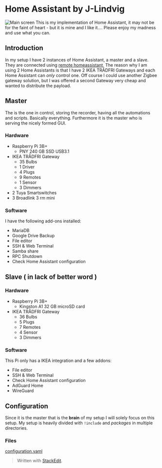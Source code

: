 
# Home Assistant by J-Lindvig
![Main screen](https://github.com/J-Lindvig/Home-Assistant-Master/raw/master/www/images/screenshots/scr_main_1.png)
This is my implementation of Home Assistant, it may not be for the faint of heart - but it is mine and I like it....
Please enjoy my madness and use what you can.
## Introduction
In my setup I have 2 instances of Home Assistant, a master and a slave. They are connected using [remote homeassistant](https://github.com/lukas-hetzenecker/home-assistant-remote).
The reason why I am using 2 Home Assistants is that I have 2 IKEA TRÅDFRI Gateways and each Home Assistant can *only* control one. Off course I could use another Zigbee gateway solution, but I was offered a second Gateway very cheap and wanted to distribute the payload.
## Master
The is the one in control, storing the recorder, having all the automations and scripts. Basically everything.
Furthermore it is the master who is serving the nicely formed GUI.
### Hardware
 - Raspberry Pi 3B+
   - PNY 240 GB SSD USB3.1
 - IKEA TRÅDFRI Gateway
	 - 35 Bulbs
	 - 1 Driver
	 - 4 Plugs
	 - 9 Remotes
	 - 1 Sensor
	 - 3 Dimmers
 - 2 Tuya Smartswitches
 - 3 Broadlink 3 rm mini
### Software
I have the following add-ons installed:
- MariaDB
- Google Drive Backup
- File editor
- SSH & Web Terminal
- Samba share
- RPC Shutdown
- Check Home Assistant configuration
## Slave ( in lack of better word )
### Hardware
 - Raspberry Pi 3B+
   - Kingston A1 32 GB microSD card
 - IKEA TRÅDFRI Gateway
	 - 36 Bulbs
	 - 5 Plugs
	 - 7 Remotes
	 - 4 Sensor
	 - 3 Dimmers
### Software
This Pi only has a IKEA integration and a few addons:

- File editor
- SSH & Web Terminal
- Check Home Assistant configuration
- AdGuard Home
- WireGuard
## Configuration
Since it is the master that is the **brain** of my setup I will solely focus on this setup.
My setup is heavily divided with `!include` and *packages* in multiple directories.
### Files
[configuration.yaml](https://github.com/J-Lindvig/Home-Assistant-Master/blob/master/configuration.yaml)
> Written with [StackEdit](https://stackedit.io/).
<!--stackedit_data:
eyJoaXN0b3J5IjpbODI0MDAwNTY0XX0=
-->